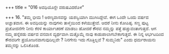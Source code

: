 +++
title = "016 ಅವಧಿಯೊನ್ದೇ ವರುಷವಿದರೊಳ"

+++
16. "ತಮ್ಮ ಭೀಮ ! ಅರಣ್ಯವಾಸವನ್ನು ಯಶಸ್ವಿಯಾಗಿ ಮುಗಿಸಿದ್ದೇವೆ. ಈಗ ಒಂದೇ ಒಂದು ವರ್ಷದ ಅಜ್ಞಾತವಾಸ. ಈ ಅವಧಿಯನ್ನು ನಾವುಗಳು ತಾಳ್ಮೆಯಿಂದ ಕಳೆಯುತ್ತೇವೆ. ಆದರೆ ನೀನು ಕೋಪಿಷ್ಠ. ಸಣ್ಣ ಪುಟ್ಟ ಪ್ರಚೋದನೆಗೇ ನೀನು ಕೆರಳಿ ಕಾರ್ಯಾಚರಣೆ ಮಾಡಲು ಹೋದರೆ ಕೌರವ ನಮ್ಮನ್ನು ಪತ್ತೆ ಹಚ್ಚುವಂತಾಗುತ್ತದೆ. ಆಗ ನಮ್ಮ ಹನ್ನೆರಡು ವರ್ಷದ ವನವಾಸ ವ್ಯರ್ಥವಾಗಿ ಮತ್ತೊಮ್ಮೆ ನಾವು ಕಾಡುಪಾಲಾಗಬೇಕಾಗುತ್ತದೆ. ಈ ನಿನ್ನ ಆರ್ಭಟದಿಂದ ಕೌರವರಿಗೇ ಪ್ರಯೋಜನವಾಗುವುದಿಲ್ಲವೇ ? ನಿನಗೇನು ಇದು ಗೊತ್ತಿಲ್ಲವೆ ? ಸುಮ್ಮನಿರು" ಎಂದು ಧರ್ಮರಾಯನು ತಮ್ಮನನ್ನು ಒಲಿಸಿಕೊಂಡ.